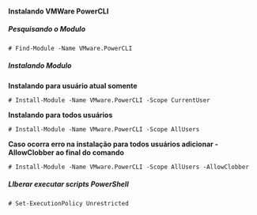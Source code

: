 #### Instalando VMWare PowerCLI ####

##### Pesquisando o Modulo #####

```# Find-Module -Name VMware.PowerCLI```

##### Instalando Modulo #####

**Instalando para usuário atual somente**

```# Install-Module -Name VMware.PowerCLI -Scope CurrentUser```

**Instalando para todos usuários**

```# Install-Module -Name VMware.PowerCLI -Scope AllUsers```

**Caso ocorra erro na instalação para todos usuários adicionar -AllowClobber ao final do comando**

```# Install-Module -Name VMware.PowerCLI -Scope AllUsers -AllowClobber```

##### LIberar executar scripts PowerShell #####

```# Set-ExecutionPolicy Unrestricted```

